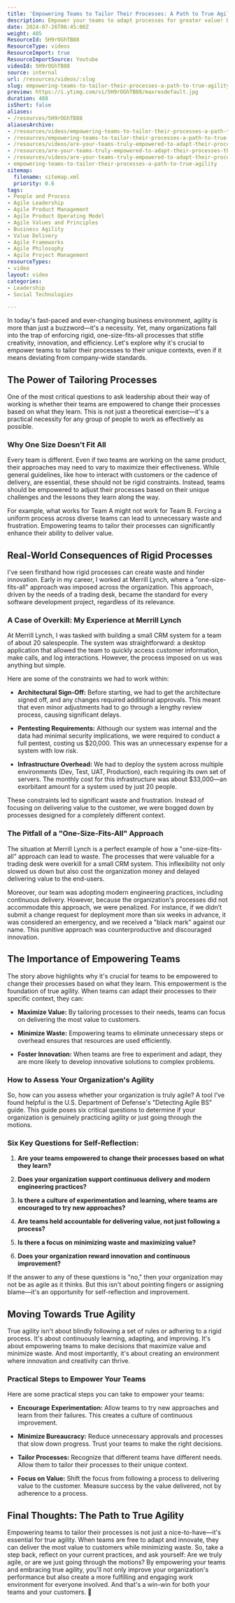 ```yaml
---
title: 'Empowering Teams to Tailor Their Processes: A Path to True Agility'
description: Empower your teams to adapt processes for greater value! Discover how to break down silos and foster innovation in this Agile reality check.
date: 2024-07-26T06:45:00Z
weight: 405
ResourceId: 5H9rOGhTB88
ResourceType: videos
ResourceImport: true
ResourceImportSource: Youtube
videoId: 5H9rOGhTB88
source: internal
url: /resources/videos/:slug
slug: empowering-teams-to-tailor-their-processes-a-path-to-true-agility
preview: https://i.ytimg.com/vi/5H9rOGhTB88/maxresdefault.jpg
duration: 488
isShort: false
aliases:
- /resources/5H9rOGhTB88
aliasesArchive:
- /resources/videos/empowering-teams-to-tailor-their-processes-a-path-to-true-agility
- /resources/empowering-teams-to-tailor-their-processes-a-path-to-true-agility
- /resources/videos/are-your-teams-truly-empowered-to-adapt-their-processes-the-agile-reality-check-[4-6]
- /resources/are-your-teams-truly-empowered-to-adapt-their-processes-the-agile-reality-check-[4-6]
- /resources/videos/are-your-teams-truly-empowered-to-adapt-their-processes-the-agile-reality-check-46
- empowering-teams-to-tailor-their-processes-a-path-to-true-agility
sitemap:
  filename: sitemap.xml
  priority: 0.6
tags:
- People and Process
- Agile Leadership
- Agile Product Management
- Agile Product Operating Model
- Agile Values and Principles
- Business Agility
- Value Delivery
- Agile Frameworks
- Agile Philosophy
- Agile Project Management
resourceTypes:
- video
layout: video
categories:
- Leadership
- Social Technologies

---
```

In today's fast-paced and ever-changing business environment, agility is more than just a buzzword—it's a necessity. Yet, many organizations fall into the trap of enforcing rigid, one-size-fits-all processes that stifle creativity, innovation, and efficiency. Let's explore why it's crucial to empower teams to tailor their processes to their unique contexts, even if it means deviating from company-wide standards.

## **The Power of Tailoring Processes**

One of the most critical questions to ask leadership about their way of working is whether their teams are empowered to change their processes based on what they learn. This is not just a theoretical exercise—it's a practical necessity for any group of people to work as effectively as possible.

### **Why One Size Doesn't Fit All**

Every team is different. Even if two teams are working on the same product, their approaches may need to vary to maximize their effectiveness. While general guidelines, like how to interact with customers or the cadence of delivery, are essential, these should not be rigid constraints. Instead, teams should be empowered to adjust their processes based on their unique challenges and the lessons they learn along the way.

For example, what works for Team A might not work for Team B. Forcing a uniform process across diverse teams can lead to unnecessary waste and frustration. Empowering teams to tailor their processes can significantly enhance their ability to deliver value.

## **Real-World Consequences of Rigid Processes**

I've seen firsthand how rigid processes can create waste and hinder innovation. Early in my career, I worked at Merrill Lynch, where a "one-size-fits-all" approach was imposed across the organization. This approach, driven by the needs of a trading desk, became the standard for every software development project, regardless of its relevance.

### **A Case of Overkill: My Experience at Merrill Lynch**

At Merrill Lynch, I was tasked with building a small CRM system for a team of about 20 salespeople. The system was straightforward: a desktop application that allowed the team to quickly access customer information, make calls, and log interactions. However, the process imposed on us was anything but simple.

Here are some of the constraints we had to work within:

- **Architectural Sign-Off:** Before starting, we had to get the architecture signed off, and any changes required additional approvals. This meant that even minor adjustments had to go through a lengthy review process, causing significant delays.

- **Pentesting Requirements:** Although our system was internal and the data had minimal security implications, we were required to conduct a full pentest, costing us $20,000. This was an unnecessary expense for a system with low risk.

- **Infrastructure Overhead:** We had to deploy the system across multiple environments (Dev, Test, UAT, Production), each requiring its own set of servers. The monthly cost for this infrastructure was about $33,000—an exorbitant amount for a system used by just 20 people.

These constraints led to significant waste and frustration. Instead of focusing on delivering value to the customer, we were bogged down by processes designed for a completely different context.

### **The Pitfall of a "One-Size-Fits-All" Approach**

The situation at Merrill Lynch is a perfect example of how a "one-size-fits-all" approach can lead to waste. The processes that were valuable for a trading desk were overkill for a small CRM system. This inflexibility not only slowed us down but also cost the organization money and delayed delivering value to the end-users.

Moreover, our team was adopting modern engineering practices, including continuous delivery. However, because the organization's processes did not accommodate this approach, we were penalized. For instance, if we didn’t submit a change request for deployment more than six weeks in advance, it was considered an emergency, and we received a "black mark" against our name. This punitive approach was counterproductive and discouraged innovation.

## **The Importance of Empowering Teams**

The story above highlights why it's crucial for teams to be empowered to change their processes based on what they learn. This empowerment is the foundation of true agility. When teams can adapt their processes to their specific context, they can:

- **Maximize Value:** By tailoring processes to their needs, teams can focus on delivering the most value to customers.

- **Minimize Waste:** Empowering teams to eliminate unnecessary steps or overhead ensures that resources are used efficiently.

- **Foster Innovation:** When teams are free to experiment and adapt, they are more likely to develop innovative solutions to complex problems.

### **How to Assess Your Organization's Agility**

So, how can you assess whether your organization is truly agile? A tool I've found helpful is the U.S. Department of Defense's "Detecting Agile BS" guide. This guide poses six critical questions to determine if your organization is genuinely practicing agility or just going through the motions.

### **Six Key Questions for Self-Reflection:**

1. **Are your teams empowered to change their processes based on what they learn?**

3. **Does your organization support continuous delivery and modern engineering practices?**

5. **Is there a culture of experimentation and learning, where teams are encouraged to try new approaches?**

7. **Are teams held accountable for delivering value, not just following a process?**

9. **Is there a focus on minimizing waste and maximizing value?**

11. **Does your organization reward innovation and continuous improvement?**

If the answer to any of these questions is "no," then your organization may not be as agile as it thinks. But this isn't about pointing fingers or assigning blame—it's an opportunity for self-reflection and improvement.

## **Moving Towards True Agility**

True agility isn't about blindly following a set of rules or adhering to a rigid process. It's about continuously learning, adapting, and improving. It's about empowering teams to make decisions that maximize value and minimize waste. And most importantly, it's about creating an environment where innovation and creativity can thrive.

### **Practical Steps to Empower Your Teams**

Here are some practical steps you can take to empower your teams:

- **Encourage Experimentation:** Allow teams to try new approaches and learn from their failures. This creates a culture of continuous improvement.

- **Minimize Bureaucracy:** Reduce unnecessary approvals and processes that slow down progress. Trust your teams to make the right decisions.

- **Tailor Processes:** Recognize that different teams have different needs. Allow them to tailor their processes to their unique context.

- **Focus on Value:** Shift the focus from following a process to delivering value to the customer. Measure success by the value delivered, not by adherence to a process.

## **Final Thoughts: The Path to True Agility**

Empowering teams to tailor their processes is not just a nice-to-have—it's essential for true agility. When teams are free to adapt and innovate, they can deliver the most value to customers while minimizing waste. So, take a step back, reflect on your current practices, and ask yourself: Are we truly agile, or are we just going through the motions? By empowering your teams and embracing true agility, you'll not only improve your organization's performance but also create a more fulfilling and engaging work environment for everyone involved. And that's a win-win for both your teams and your customers. 🚀
